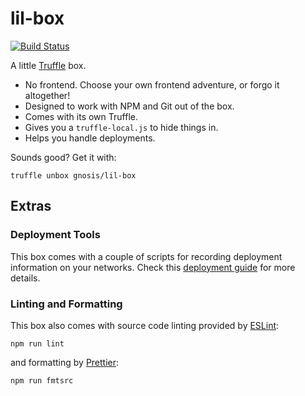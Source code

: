 # lil-box

[![Build Status](https://travis-ci.org/gnosis/lil-box.svg?branch=master)](https://travis-ci.org/gnosis/lil-box)

A little [Truffle](http://truffleframework.com/) box.

* No frontend. Choose your own frontend adventure, or forgo it altogether!
* Designed to work with NPM and Git out of the box.
* Comes with its own Truffle.
* Gives you a `truffle-local.js` to hide things in.
* Helps you handle deployments.

Sounds good? Get it with:

    truffle unbox gnosis/lil-box

## Extras

### Deployment Tools

This box comes with a couple of scripts for recording deployment information on your networks. Check this [deployment guide](deployment-guide.md) for more details.

### Linting and Formatting

This box also comes with source code linting provided by [ESLint](https://eslint.org/):

    npm run lint

and formatting by [Prettier](https://prettier.io/):

    npm run fmtsrc
